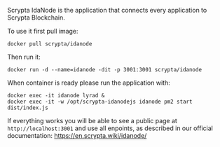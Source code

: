 Scrypta IdaNode is the application that connects every application to Scrypta Blockchain.

To use it first pull image: 

```
docker pull scrypta/idanode
```

Then run it:
```
docker run -d --name=idanode -dit -p 3001:3001 scrypta/idanode 
```

When container is ready please run the application with:
```
docker exec -it idanode lyrad &
docker exec -it -w /opt/scrypta-idanodejs idanode pm2 start dist/index.js
```

If everything works you will be able to see a public page at `http://localhost:3001` and use all enpoints, as described in our official documentation:
https://en.scrypta.wiki/idanode/